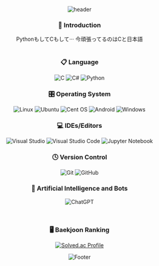 <div align="center">

![header](https://capsule-render.vercel.app/api?type=waving&color=CCCCFF&height=200&section=header&text=Hi%20there,%20I'm%20Hyemin%20:\)\&fontSize=56&fontColor=99CCFF&animation=fadeIn)

<h3 align="center"> 🌸 Introduction </h3>
PythonもしてCもして··· 今頑張ってるのはCと日本語
<br>
<br>
  
<h3 align="center">📋 Language</h3>

<div align=center>
  
![C](https://img.shields.io/badge/c-%2300599C.svg?style=for-the-badge&logo=c&logoColor=white)
![C#](https://img.shields.io/badge/c%23-%23239120.svg?style=for-the-badge&logo=c-sharp&logoColor=white)
![Python](https://img.shields.io/badge/python-3670A0?style=for-the-badge&logo=python&logoColor=ffdd54)
  
</div>

<h3 align="center">🎛️ Operating System</h3>

<div align=center>
  
![Linux](https://img.shields.io/badge/Linux-FCC624?style=for-the-badge&logo=linux&logoColor=black)
![Ubuntu](https://img.shields.io/badge/Ubuntu-E95420?style=for-the-badge&logo=ubuntu&logoColor=white)
![Cent OS](https://img.shields.io/badge/cent%20os-002260?style=for-the-badge&logo=centos&logoColor=F0F0F0)
![Android](https://img.shields.io/badge/Android-3DDC84?style=for-the-badge&logo=android&logoColor=white)
![Windows](https://img.shields.io/badge/Windows-0078D6?style=for-the-badge&logo=windows&logoColor=white)
  
</div>

<h3 align="center">💻 IDEs/Editors</h3>

<div align=center>
  
![Visual Studio](https://img.shields.io/badge/Visual%20Studio-5C2D91.svg?style=for-the-badge&logo=visual-studio&logoColor=white)
![Visual Studio Code](https://img.shields.io/badge/Visual%20Studio%20Code-0078d7.svg?style=for-the-badge&logo=visual-studio-code&logoColor=white)
![Jupyter Notebook](https://img.shields.io/badge/jupyter-%23FA0F00.svg?style=for-the-badge&logo=jupyter&logoColor=white)
  
</div>

<h3 align="center">🕓 Version Control</h3>

<div align=center>
  
![Git](https://img.shields.io/badge/git-%23F05033.svg?style=for-the-badge&logo=git&logoColor=white)
![GitHub](https://img.shields.io/badge/github-%23121011.svg?style=for-the-badge&logo=github&logoColor=white)
  
</div>

<h3 align="center">🤖 Artificial Intelligence and Bots</h3>

<div align=center>
  
![ChatGPT](https://img.shields.io/badge/chatGPT-74aa9c?style=for-the-badge&logo=openai&logoColor=white)
  
</div>
<br>

<h3 align="center">🖥️ Baekjoon Ranking</h3>
<div align=center>
  
[![Solved.ac Profile](http://mazassumnida.wtf/api/generate_badge?boj=hyeminp0429)](https://solved.ac/hyeminp0429)
  
</div>

![Footer](https://capsule-render.vercel.app/api?type=waving&color=CCCCFF&height=160&animation=fadeIn&section=footer)
</div>
